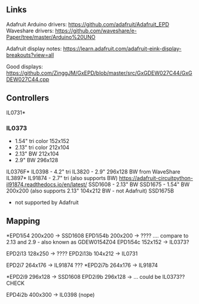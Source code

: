 ﻿## Links

Adafruit Arduino drivers: https://github.com/adafruit/Adafruit_EPD
Waveshare drivers: https://github.com/waveshare/e-Paper/tree/master/Arduino%20UNO

Adafruit display notes: https://learn.adafruit.com/adafruit-eink-display-breakouts?view=all

Good displays: https://github.com/ZinggJM/GxEPD/blob/master/src/GxGDEW027C44/GxGDEW027C44.cpp

## Controllers
IL0731*
### IL0373
- 1.54" tri color 152x152
- 2.13" tri color 212x104
- 2.13" BW 212x104
- 2.9" BW 296x128

IL0376F*
IL0398 - 4.2" tri
IL3820 - 2.9" 296x128 BW from WaveShare
IL3897*
IL91874 - 2.7" tri (also supports BW) https://adafruit-circuitpython-il91874.readthedocs.io/en/latest/
SSD1608 - 2.13" BW
SSD1675 - 1.54" BW 200x200 (also supports 2.13" 104x212 BW - not Adafruit)
SSD1675B

* not supported by Adafruit

## Mapping
*EPD1i54 200x200 -> SSD1608
EPD1i54b 200x200 -> ???? .... compare to 2.13 and 2.9 - also known as GDEW0154Z04
EPD1i54c 152x152 -> IL0373?

EPD2i13 128x250 -> ????
EPD2i13b 104x212 -> IL0731

EPD2i7 264x176 -> IL91874 ???
*EPD2i7b 264x176  -> IL91874

*EPD2i9 296x128 -> SSD1608
EPD2i9b 296x128 -> ... could be IL0373?? CHECK

EPD4i2b 400x300 -> IL0398 (nope)

